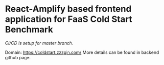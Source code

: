 # React-Amplify based frontend application for FaaS Cold Start Benchmark

*CI/CD is setup for master branch.*

Domain: https://coldstart.zzzgin.com/
More details can be found in backend github page.